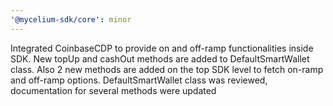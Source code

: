 ```yaml
---
'@mycelium-sdk/core': minor
---
```


Integrated CoinbaseCDP to provide on and off-ramp functionalities inside SDK. New topUp and cashOut methods are added to DefaultSmartWallet class. Also 2 new methods are added on the top SDK level to fetch on-ramp and off-ramp options. DefaultSmartWallet class was reviewed, documentation for several methods were updated
